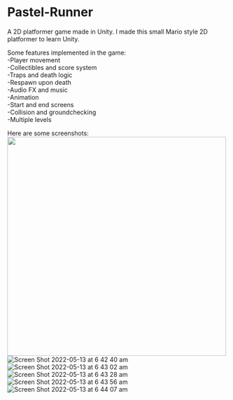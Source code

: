 # Pastel-Runner
A 2D platformer game made in Unity. I made this small Mario style 2D platformer to learn Unity. <br />

Some features implemented in the game:<br />
-Player movement<br />
-Collectibles and score system<br />
-Traps and death logic<br />
-Respawn upon death<br />
-Audio FX and music<br />
-Animation<br />
-Start and end screens<br />
-Collision and groundchecking<br />
-Multiple levels<br />


Here are some screenshots:<br />
<img src="https://user-images.githubusercontent.com/31027335/168165082-5dce7fb2-c1cb-4bc7-9c9b-091913387fe5.png" width="500">
![Screen Shot 2022-05-13 at 6 42 40 am](https://user-images.githubusercontent.com/31027335/168165082-5dce7fb2-c1cb-4bc7-9c9b-091913387fe5.png)<br />
![Screen Shot 2022-05-13 at 6 43 02 am](https://user-images.githubusercontent.com/31027335/168165102-6410c8cd-a9f1-485f-8572-e9aefabd1717.png)<br />
![Screen Shot 2022-05-13 at 6 43 28 am](https://user-images.githubusercontent.com/31027335/168165113-03aa7ba1-0337-4e36-9968-c5312e65568d.png)<br />
![Screen Shot 2022-05-13 at 6 43 56 am](https://user-images.githubusercontent.com/31027335/168165129-79045164-8466-4d8a-9540-298dd378d7b1.png)<br />
![Screen Shot 2022-05-13 at 6 44 07 am](https://user-images.githubusercontent.com/31027335/168165193-57d46bfc-031a-44d9-9408-fb50558d2246.png)<br />
